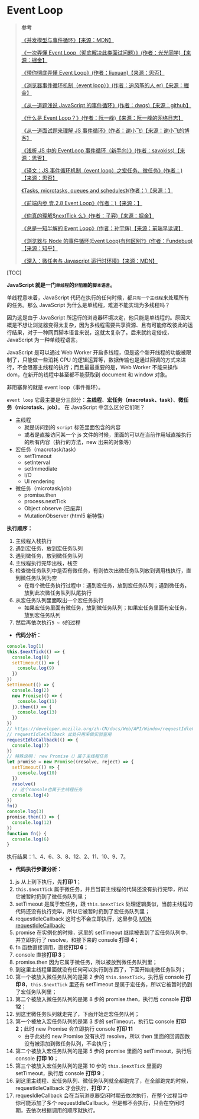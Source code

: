 # Event Loop

> **参考**
>
> [《并发模型与事件循环》【来源：MDN】](https://developer.mozilla.org/zh-CN/docs/Web/JavaScript/EventLoop)
>
> [《一次弄懂 Event Loop（彻底解决此类面试问题）》(作者：光光同学)【来源：掘金】](https://juejin.cn/post/6844903764202094606)
>
> [《带你彻底弄懂 Event Loop》(作者：liuxuan)【来源：思否】](https://segmentfault.com/a/1190000016278115)
>
> [《浏览器事件循环机制（event loop）》(作者：追风筝的人 er)【来源：掘金】](https://juejin.cn/post/6844903606466904078)
>
> [《从一道题浅说 JavaScript 的事件循环》(作者：dwqs)【来源：github】](https://github.com/dwqs/blog/issues/61)
>
> [《什么是 Event Loop？》(作者：阮一峰)【来源：阮一峰的网络日志】](http://www.ruanyifeng.com/blog/2013/10/event_loop.html)
>
> [《从一道面试题来理解 JS 事件循环》(作者：谢小飞)【来源：谢小飞的博客】](https://xieyufei.com/2019/12/30/Quiz-Eventloop.html)
>
> [《浅析 JS 中的 EventLoop 事件循环（新手向）》(作者：savokiss)【来源：思否】](https://segmentfault.com/a/1190000019313028)
>
> [《译文：JS 事件循环机制（event loop）之宏任务、微任务》(作者：)【来源：思否】](https://segmentfault.com/a/1190000014940904)
>
> [《Tasks, microtasks, queues and schedules》(作者：)【来源：】](https://jakearchibald.com/2015/tasks-microtasks-queues-and-schedules/)
>
> [《前端内参 壹.2.8 Event Loop》(作者：)【来源：】](https://coffe1891.gitbook.io/frontend-hard-mode-interview/1/1.2.8)
>
> [《你真的理解$nextTick 么》(作者：子弈)【来源：掘金】](https://juejin.im/post/5cd9854b5188252035420a13)
>
> [《总是一知半解的 Event Loop》(作者：孙宇辉)【来源：前端早读课】](https://mp.weixin.qq.com/s?__biz=MjM5MTA1MjAxMQ==&mid=2651226694&idx=1&sn=01908e1c5089010733e723c99947b311&chksm=bd495bc28a3ed2d4d92c024910eb2b0367d0b22ee8e2587fee9253a359ebf99dba63338f3ccb&scene=21#wechat_redirect)
>
> [《浏览器与 Node 的事件循环(Event Loop)有何区别?》(作者：Fundebug)【来源：知乎】](https://zhuanlan.zhihu.com/p/54882306)
>
> [《深入：微任务与 Javascript 运行时环境》【来源：MDN】](https://developer.mozilla.org/zh-CN/docs/Web/API/HTML_DOM_API/Microtask_guide/In_depth)

[TOC]

**JavaScript 就是一门`单线程`的`非阻塞`的`脚本语言`。**

单线程意味着，JavaScript 代码在执行的任何时候，都`只有一个主线程`来处理所有的任务。那么 JavaScript 为什么是单线程，难道不能实现为多线程吗？

因为这是由于 JavaScript 所运行的浏览器环境决定，他只能是单线程的。原因大概是不想让浏览器变得太复杂，因为多线程需要共享资源、且有可能修改彼此的运行结果，对于一种网页脚本语言来说，这就太复杂了。后来就约定俗成，JavaScript 为一种单线程语言。

JavaScript 是可以通过 Web Worker 开启多线程，但是这个新开线程的功能被限制了，只能做一些消耗 CPU 的逻辑运算等，数据传输也是通过回调的方式来进行，不会阻塞主线程的执行；而且最最重要的是，Web Worker 不能来操作 dom，在新开的线程中甚至都不能获取到 document 和 window 对象。

非阻塞靠的就是 event loop（事件循环）。

`event loop` 它最主要是分三部分：**主线程**、**宏任务（macrotask、task）**、**微任务（microtask、job）**。
在 JavaScript 中怎么区分它们呢？

- 主线程
  - 就是访问到的 `script` 标签里面包含的内容
  - 或者是直接访问某一个 js 文件的时候，里面的可以在当前作用域直接执行的所有内容（执行的方法，new 出来的对象等）
- 宏任务（macrotask/task）
  - setTimeout
  - setInterval
  - setImmediate
  - I/O
  - UI rendering
- 微任务（microtask/job）
  - promise.then
  - process.nextTick
  - Object.observe (已废弃)
  - MutationObserver (html5 新特性)

**执行顺序：**

1. 主线程入栈执行
2. 遇到宏任务，放到宏任务队列
3. 遇到微任务，放到微任务队列
4. 主线程执行完毕出栈，栈空
5. 检查微任务队列中是否有微任务，有则依次出微任务队列放到调用栈执行，直到微任务队列为空
   - 在每个微任务执行过程中：遇到宏任务，放到宏任务队列；遇到微任务，放到此次微任务队列队尾执行
6. 从宏任务队列里面取出一个宏任务执行
   - 如果宏任务里面有微任务，放到微任务队列；如果宏任务里面有宏任务，放到宏任务队列
7. 然后再依次执行`5 ~ 6`的过程

- **代码分析：**

```js
console.log(1)
this.$nextTick(() => {
  console.log(8)
  setTimeout(() => {
    console.log(9)
  })
})
setTimeout(() => {
  console.log(2)
  new Promise(() => {
    console.log(11)
  }).then(() => {
    console.log(13)
  })
})
// https://developer.mozilla.org/zh-CN/docs/Web/API/Window/requestIdleCallback
// requestIdleCallback 此处只用来做实验室用
requestIdleCallback(() => {
  console.log(7)
})
// 特殊说明： new Promise（）属于主线程任务
let promise = new Promise((resolve, reject) => {
  setTimeout(() => {
    console.log(10)
  })
  resolve()
  // 这个console也属于主线程任务
  console.log(4)
})
fn()
console.log(3)
promise.then(() => {
  console.log(12)
})
function fn() {
  console.log(6)
}
```

执行结果：1、4、6、3、8、12、2、11、10、9、7。

- **代码执行步骤分析：**

1. js 从上到下执行，先**打印 1**；
2. `this.$nextTick` 属于微任务，并且当前主线程的代码还没有执行完毕，所以它被暂时扔到了微任务队列里；
3. setTimeout 是属于宏任务，跟 `this.$nextTick` 处理逻辑类似，当前主线程的代码还没有执行完毕，所以它被暂时扔到了宏任务队列里；
4. requestIdleCallback 这时也不会立即执行，这里参见 [MDN requestIdleCallback](https://developer.mozilla.org/zh-CN/docs/Web/API/Window/requestIdleCallback);
5. promise 在实例化的时候，这里的 setTimeout 继续被丢到了宏任务队列中，并立即执行了 resolve，和接下来的 console **打印 4**；
6. fn 函数直接调用，直接**打印 6**；
7. console 直接**打印 3**；
8. promise.then 因为它属于微任务，所以被放到微任务队列里；
9. 到这里主线程里面就没有任何可以执行到东西了，下面开始走微任务队列；
10. 第一个被放入微任务队列的是第 2 步的 `this.$nextTick`，执行后 console **打印 8**，`this.$nextTick` 里还有 setTimeout 是属于宏任务，所以它被暂时扔到了宏任务队列里；
11. 第二个被放入微任务队列的是第 8 步的 promise.then，执行后 console **打印 12**；
12. 到这里微任务队列就走完了，下面开始走宏任务队列；
13. 第一个被放入宏任务队列的是第 3 步的 setTimeout，执行后 console **打印 2**；此时 new Promise 会立即执行 console **打印 11**
    - 由于此处的 new Promise 没有执行 resolve，所以 then 里面的回调函数没有被添加到微任务队列，不会执行；
14. 第二个被放入宏任务队列的是第 5 步的 promise 里面的 setTimeout，执行后 console **打印 10**；
15. 第三个被放入宏任务队列的是第 10 步的 `this.$nextTick` 里面的 setTimeout，执行后 console **打印 9**；
16. 到这里主线程、宏任务队列、微任务队列就全都跑完了，在全部跑完的时候，requestIdleCallback 才会执行，**打印 7**；
17. requesIdleCallback 会在当前浏览器空闲时期去依次执行，在整个过程当中你可能添加了多个 requestIdleCallback，但是都不会执行，只会在空闲时期，去依次根据调用的顺序就执行。
